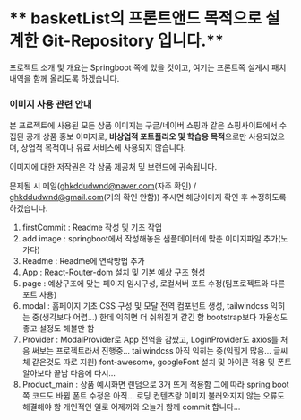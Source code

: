 # ** basketList의 프론트앤드 목적으로 설계한 Git-Repository 입니다.**

프로젝트 소개 및 개요는 Springboot 쪽에 있을 것이고,
여기는 프론트쪽 설계시 패치 내역을 함께 올리도록 하겠습니다.  

### 이미지 사용 관련 안내

본 프로젝트에 사용된 모든 상품 이미지는 구글/네이버 쇼핑과 같은 쇼핑사이트에서 수집된 공개 상품 홍보 이미지로,
**비상업적 포트폴리오 및 학습용 목적**으로만 사용되었으며,
상업적 목적이나 유료 서비스에 사용되지 않습니다.

이미지에 대한 저작권은 각 상품 제공처 및 브랜드에 귀속됩니다.

문제될 시 메일(ghkddudwnd@naver.com(자주 확인)
/ ghkddudwnd@gmail.com(거의 확인 안함)) 주시면 해당이미지 확인 후 수정하도록 하겠습니다.

1. firstCommit : Readme 작성 및 기초 작업
2. add image : springboot에서 작성해놓은 샘플데이터에 맞춘 이미지파일 추가(노가다)
3. Readme : Readme에 연락방법 추가
4. App : React-Router-dom 설치 및 기본 예상 구조 형성
5. page : 예상구조에 맞는 페이지 임시구성, 로컬서버 포트 수정(팀프로젝트와 다른 포트 사용)
6. modal : 홈페이지 기초 CSS 구성 및 모달 전역 컴포넌트 생성, tailwindcss 익히는 중(생각보다 어렵...)
한데 익히면 더 쉬워질거 같긴 함 bootstrap보다 자율성도 좋고 설정도 해볼만 함
7. Provider : ModalProvider로 App 전역을 감쌌고, LoginProvider도 axios를 처음 써보는 프로젝트라서 진행중...
tailwindcss 아직 익히는 중(익힐게 많음... 글씨체 같은것도 따로 지원)
font-awesome, googleFont 설치 및 아이콘 적용 및 폰트 알아보다 끝남 다음에 다시...
8. Product_main : 상품 예시화면 랜덤으로 3개 뜨게 적용함 그에 따라 spring boot 쪽 코드도 바뀜
폰트 수정은 아직... 로딩 컨텐츠랑 이미지 불러와지지 않는 오류도 해결해야 함 개인적인 일로 어제꺼와 오늘거 함께 commit 합니다...